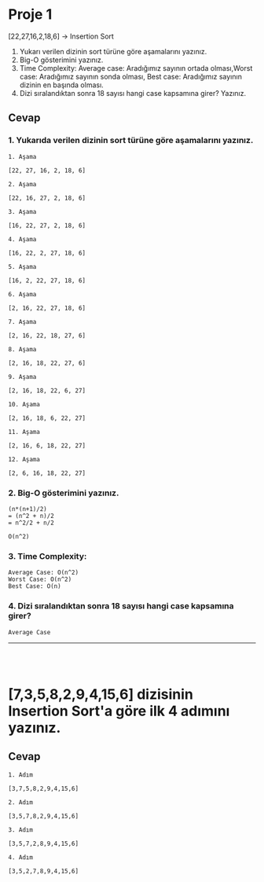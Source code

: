 # Proje 1
[22,27,16,2,18,6] -> Insertion Sort

1. Yukarı verilen dizinin sort türüne göre aşamalarını yazınız.
2. Big-O gösterimini yazınız.
3. Time Complexity: Average case: Aradığımız sayının ortada olması,Worst case: Aradığımız sayının sonda olması, Best case: Aradığımız sayının dizinin en başında olması.
4. Dizi sıralandıktan sonra 18 sayısı hangi case kapsamına girer? Yazınız.


## Cevap


### 1. Yukarıda verilen dizinin sort türüne göre aşamalarını yazınız.
``` 
1. Aşama

[22, 27, 16, 2, 18, 6] 

2. Aşama 

[22, 16, 27, 2, 18, 6] 

3. Aşama

[16, 22, 27, 2, 18, 6] 

4. Aşama

[16, 22, 2, 27, 18, 6] 

5. Aşama

[16, 2, 22, 27, 18, 6] 

6. Aşama

[2, 16, 22, 27, 18, 6] 

7. Aşama

[2, 16, 22, 18, 27, 6] 

8. Aşama

[2, 16, 18, 22, 27, 6] 

9. Aşama

[2, 16, 18, 22, 6, 27] 

10. Aşama

[2, 16, 18, 6, 22, 27] 

11. Aşama

[2, 16, 6, 18, 22, 27] 

12. Aşama

[2, 6, 16, 18, 22, 27] 
```

### 2. Big-O gösterimini yazınız.
``` 
(n*(n+1)/2) 
= (n^2 + n)/2 
= n^2/2 + n/2

O(n^2)
``` 

### 3. Time Complexity: 
``` 
Average Case: O(n^2)
Worst Case: O(n^2)
Best Case: O(n)
``` 

### 4. Dizi sıralandıktan sonra 18 sayısı hangi case kapsamına girer?
``` 
Average Case
``` 
-------------------------------------------------------------------------------------------------
<br>
<br>

# [7,3,5,8,2,9,4,15,6] dizisinin Insertion Sort'a göre ilk 4 adımını yazınız.

## Cevap
```
1. Adım

[3,7,5,8,2,9,4,15,6]

2. Adım

[3,5,7,8,2,9,4,15,6]

3. Adım

[3,5,7,2,8,9,4,15,6]

4. Adım

[3,5,2,7,8,9,4,15,6]
```